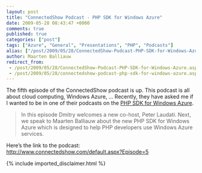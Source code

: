 ```yaml
---
layout: post
title: "ConnectedShow Podcast - PHP SDK for Windows Azure"
date: 2009-05-28 08:43:47 +0000
comments: true
published: true
categories: ["post"]
tags: ["Azure", "General", "Presentations", "PHP", "Podcasts"]
alias: ["/post/2009/05/28/ConnectedShow-Podcast-PHP-SDK-for-Windows-Azure.aspx", "/post/2009/05/28/connectedshow-podcast-php-sdk-for-windows-azure.aspx"]
author: Maarten Balliauw
redirect_from:
 - /post/2009/05/28/ConnectedShow-Podcast-PHP-SDK-for-Windows-Azure.aspx
 - /post/2009/05/28/connectedshow-podcast-php-sdk-for-windows-azure.aspx
---
```

<p>The fifth episode of the ConnectedShow podcast is up. This podcast is all about cloud computing, Windows Azure, … Recently, they have asked me if I wanted to be in one of their podcasts on the <a href="http://phpazure.codeplex.com" target="_blank">PHP SDK for Windows Azure</a>.</p>  
<blockquote>   <p>In this episode Dmitry welcomes a new co-host, Peter Laudati. Next, we speak to Maarten Balliauw about the new PHP SDK for Windows Azure which is designed to help PHP developers use Windows Azure services.</p> 
</blockquote>
  <p>Here’s the link to the podcast: <a title="http://www.connectedshow.com/default.aspx?Episode=5" href="http://www.connectedshow.com/default.aspx?Episode=5">http://www.connectedshow.com/default.aspx?Episode=5</a></p>
{% include imported_disclaimer.html %}
